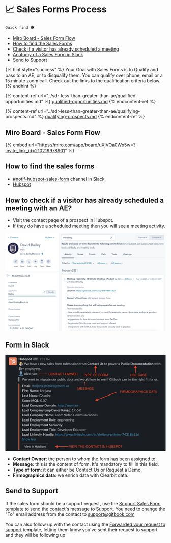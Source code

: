# 📈 Sales Forms Process

`Quick find 🕵️`

* [Miro Board - Sales Form Flow](sales-forms-process.md#undefined)
* [How to find the Sales Forms](sales-forms-process.md#find-the-forms)
* [Check if a visitor has already scheduled a meeting](sales-forms-process.md#how-to-check-if-a-visitor-has-already-scheduled-a-meeting-with-an-ae)
* [Anatomy of a Sales Form in Slack](sales-forms-process.md#form-in-slack)
* [Send to Support](sales-forms-process.md#send-to-support)

{% hint style="success" %}
Your Goal with Sales Forms is to Qualify and pass to an AE, or to disqualify them. You can qualify over phone, email or a 15 minute zoom call. Check out the links to the qualification criteria below.
{% endhint %}

{% content-ref url="../sdr-less-than-greater-than-ae/qualified-opportunities.md" %}
[qualified-opportunities.md](../sdr-less-than-greater-than-ae/qualified-opportunities.md)
{% endcontent-ref %}

{% content-ref url="../sdr-less-than-greater-than-ae/qualifying-prospects.md" %}
[qualifying-prospects.md](../sdr-less-than-greater-than-ae/qualifying-prospects.md)
{% endcontent-ref %}

## Miro Board - Sales Form Flow

{% embed url="https://miro.com/app/board/uXjVOa0Wx5w=?invite_link_id=210219978901" %}

## How to find the sales forms

* [#notif-hubspot-sales-form](https://gitbook.slack.com/archives/C01QCP9T9JT) channel in Slack
* [Hubspot](https://app.hubspot.com/tasks/8443689/view/all)

## How to check if a visitor has already scheduled a meeting with an AE?

* Visit the contact page of a prospect in Hubspot.&#x20;
* If they do have a scheduled meeting then you will see a meeting activity.

![](<../../.gitbook/assets/Screenshot 2021-12-20 at 12.41.53.png>)

## Form in Slack

![](<../../.gitbook/assets/Screenshot 2021-12-07 at 10.29.40.png>)

* **Contact Owner**: the person to whom the form has been assigned to.
* **Message**: this is the content of form. It's mandatory to fill in this field.
* **Type of form**: it can either be Contact Us or Request a Demo.
* **Firmographics data**: we enrich data with Clearbit data.

## Send to Support

If the sales form should be a support request, use the [Support Sales Form](https://app.hubspot.com/templates/8443689/edit/19997346) template to send the contact's message to Support. You need to change the "To" email address from the contact to support@gitbook.com

You can also follow up with the contact using the [Forwarded your request to support](https://app.hubspot.com/templates/8443689/edit/27041681) template, letting them know you've sent their request to support and they will be following up&#x20;

